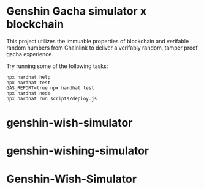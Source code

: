 # Genshin Gacha simulator x blockchain

This project utilizes the immuable properties of blockchain and verifable random numbers from Chainlink to deliver a verifably random, tamper proof gacha experience.


Try running some of the following tasks:

```shell
npx hardhat help
npx hardhat test
GAS_REPORT=true npx hardhat test
npx hardhat node
npx hardhat run scripts/deploy.js
```
# genshin-wish-simulator
# genshin-wishing-simulator
# Genshin-Wish-Simulator
